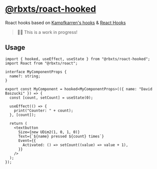 # [@rbxts/roact-hooked](https://www.npmjs.com/package/@rbxts/roact-hooked)

Roact hooks based on [Kampfkarren's hooks](https://github.com/Kampfkarren/roact-hooks) & [React Hooks](https://reactjs.org/docs/hooks-intro.html)

> ✋🏾 This is a work in progress!

## Usage

```tsx
import { hooked, useEffect, useState } from "@rbxts/roact-hooked";
import Roact from "@rbxts/roact";

interface MyComponentProps {
  name?: string;
}

export const MyComponent = hooked<MyComponentProps>(({ name: "David Baszucki" }) => {
  const [count, setCount] = useState(0);

  useEffect(() => {
    print("Counter: " + count);
  }, [count]);

  return (
    <textbutton
      Size={new UDim2(1, 0, 1, 0)}
      Text={`${name} pressed ${count} times`}
      Event={{
        Activated: () => setCount((value) => value + 1),
      }}
    />
  );
});
```
